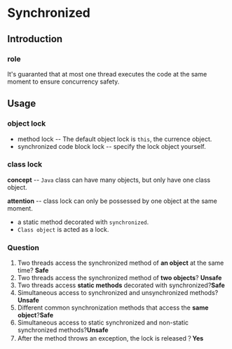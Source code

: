 # Synchronized

## Introduction

### role

It's guaranted that at most one thread executes the code at the same moment to ensure concurrency safety.



## Usage

### object lock

- method lock -- The default object lock is `this`, the currence object.
- synchronized code block lock -- specify the lock object yourself.

### class lock

**concept** -- `Java` class can have many objects, but only have one class object.

**attention** -- class lock can only be possessed by one object at the same moment.

- a static method decorated with `synchronized`.
- `Class object` is acted as a lock.

### Question

1. Two threads access the synchronized method of **an object** at the same time? **Safe**
2.  Two threads access the synchronized method of **two objects**? **Unsafe**
3. Two threads access **static methods** decorated with synchronized?**Safe**
4. Simultaneous access to synchronized and unsynchronized methods?**Unsafe**
5. Different common synchronization methods that access the **same object**?**Safe**
6. Simultaneous access to static synchronized and non-static synchronized methods?**Unsafe**
7. After the method throws an exception, the lock is released？**Yes**
